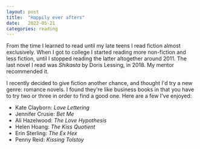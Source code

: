 ```yaml
---
layout: post
title:  "Happily ever afters"
date:   2022-05-21
categories: reading
---
```


From the time I learned to read until my late teens I read fiction almost exclusively. When I got to college I started reading more non-fiction and less fiction, until I stopped reading the latter altogether around 2011. The last novel I read was _Shikasta_ by Doris Lessing, in 2018. My mentor recommended it.

I recently decided to give fiction another chance, and thought I'd try a new genre: romance novels. I found they're like business books in that you have to try two or three in order to find a good one. Here are a few I've enjoyed:

* Kate Clayborn: _Love Lettering_
* Jennifer Crusie: _Bet Me_
* Ali Hazelwood: _The Love Hypothesis_
* Helen Hoang: _The Kiss Quotient_
* Erin Sterling: _The Ex Hex_
* Penny Reid: _Kissing Tolstoy_
